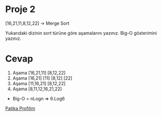 # Proje 2
[16,21,11,8,12,22] -> Merge Sort

Yukarıdaki dizinin sort türüne göre aşamalarını yazınız.
Big-O gösterimini yazınız.

# Cevap

1. Aşama   [16,21,11]      [8,12,22]
2. Aşama  [16,21] [11]    [8,12] [22]
3. Aşama   [11,16,21]      [8,12,22]
4. Aşama       [8,11,12,16,21,22] 

- Big-O = nLogn => 6.Log6

[Patika Profilim](https://app.patika.dev/ahmettnuman)
